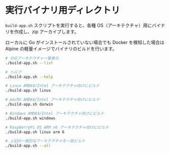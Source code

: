 # 実行バイナリ用ディレクトリ

`build-app.sh` スクリプトを実行すると、各種 OS（アーキテクチャ）用にバイナリを作成し、zip アーカイブします。

ローカルに Go がインストールされていない場合でも Docker を検知した場合は Alpine の軽量イメージでバイナリのビルドを行います。

```bash
# 対応アーキテクチャ一覧表示
./build-app.sh --list

# ヘルプ
./build-app.sh --help

# Linux AMD64/Intel アーキテクチャ向けにビルド
./build-app.sh linux

# macOS AMD64/Intel アーキテクチャ向けにビルド
./build-app.sh darwin

# Windows AMD64/Intel アーキテクチャ向けにビルド
./build-app.sh windows

# RaspberryPi OS ARM v6 アーキテクチャ向けにビルド
./build-app.sh linux arm 6

# 上記の一般的なアーキテクチャを一括ビルド
./build-app.sh --all
```

